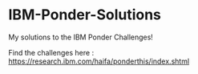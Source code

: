 # IBM-Ponder-Solutions
My solutions to the IBM Ponder Challenges!

Find the challenges here : https://research.ibm.com/haifa/ponderthis/index.shtml

